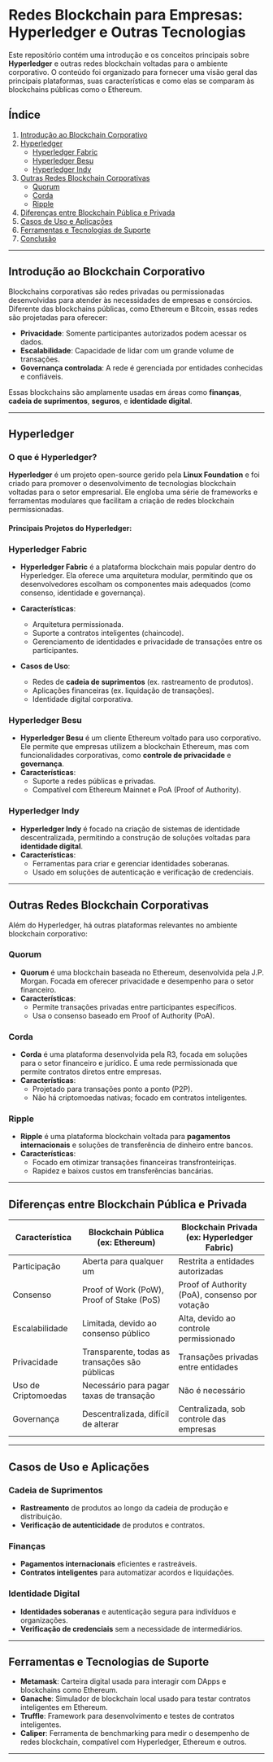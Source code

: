 # Redes Blockchain para Empresas: Hyperledger e Outras Tecnologias

Este repositório contém uma introdução e os conceitos principais sobre **Hyperledger** e outras redes blockchain voltadas para o ambiente corporativo. O conteúdo foi organizado para fornecer uma visão geral das principais plataformas, suas características e como elas se comparam às blockchains públicas como o Ethereum.

## Índice

1. [Introdução ao Blockchain Corporativo](#introdução-ao-blockchain-corporativo)
2. [Hyperledger](#hyperledger)
   - [Hyperledger Fabric](#hyperledger-fabric)
   - [Hyperledger Besu](#hyperledger-besu)
   - [Hyperledger Indy](#hyperledger-indy)
3. [Outras Redes Blockchain Corporativas](#outras-redes-blockchain-corporativas)
   - [Quorum](#quorum)
   - [Corda](#corda)
   - [Ripple](#ripple)
4. [Diferenças entre Blockchain Pública e Privada](#diferenças-entre-blockchain-pública-e-privada)
5. [Casos de Uso e Aplicações](#casos-de-uso-e-aplicações)
6. [Ferramentas e Tecnologias de Suporte](#ferramentas-e-tecnologias-de-suporte)
7. [Conclusão](#conclusão)

---

## Introdução ao Blockchain Corporativo

Blockchains corporativas são redes privadas ou permissionadas desenvolvidas para atender às necessidades de empresas e consórcios. Diferente das blockchains públicas, como Ethereum e Bitcoin, essas redes são projetadas para oferecer:
- **Privacidade**: Somente participantes autorizados podem acessar os dados.
- **Escalabilidade**: Capacidade de lidar com um grande volume de transações.
- **Governança controlada**: A rede é gerenciada por entidades conhecidas e confiáveis.

Essas blockchains são amplamente usadas em áreas como **finanças**, **cadeia de suprimentos**, **seguros**, e **identidade digital**.

---

## Hyperledger

### O que é Hyperledger?

**Hyperledger** é um projeto open-source gerido pela **Linux Foundation** e foi criado para promover o desenvolvimento de tecnologias blockchain voltadas para o setor empresarial. Ele engloba uma série de frameworks e ferramentas modulares que facilitam a criação de redes blockchain permissionadas.

#### Principais Projetos do Hyperledger:

### Hyperledger Fabric

- **Hyperledger Fabric** é a plataforma blockchain mais popular dentro do Hyperledger. Ela oferece uma arquitetura modular, permitindo que os desenvolvedores escolham os componentes mais adequados (como consenso, identidade e governança).
- **Características**:
  - Arquitetura permissionada.
  - Suporte a contratos inteligentes (chaincode).
  - Gerenciamento de identidades e privacidade de transações entre os participantes.

- **Casos de Uso**:
  - Redes de **cadeia de suprimentos** (ex. rastreamento de produtos).
  - Aplicações financeiras (ex. liquidação de transações).
  - Identidade digital corporativa.

### Hyperledger Besu

- **Hyperledger Besu** é um cliente Ethereum voltado para uso corporativo. Ele permite que empresas utilizem a blockchain Ethereum, mas com funcionalidades corporativas, como **controle de privacidade** e **governança**.
- **Características**:
  - Suporte a redes públicas e privadas.
  - Compatível com Ethereum Mainnet e PoA (Proof of Authority).

### Hyperledger Indy

- **Hyperledger Indy** é focado na criação de sistemas de identidade descentralizada, permitindo a construção de soluções voltadas para **identidade digital**.
- **Características**:
  - Ferramentas para criar e gerenciar identidades soberanas.
  - Usado em soluções de autenticação e verificação de credenciais.

---

## Outras Redes Blockchain Corporativas

Além do Hyperledger, há outras plataformas relevantes no ambiente blockchain corporativo:

### Quorum

- **Quorum** é uma blockchain baseada no Ethereum, desenvolvida pela J.P. Morgan. Focada em oferecer privacidade e desempenho para o setor financeiro.
- **Características**:
  - Permite transações privadas entre participantes específicos.
  - Usa o consenso baseado em Proof of Authority (PoA).

### Corda

- **Corda** é uma plataforma desenvolvida pela R3, focada em soluções para o setor financeiro e jurídico. É uma rede permissionada que permite contratos diretos entre empresas.
- **Características**:
  - Projetado para transações ponto a ponto (P2P).
  - Não há criptomoedas nativas; focado em contratos inteligentes.

### Ripple

- **Ripple** é uma plataforma blockchain voltada para **pagamentos internacionais** e soluções de transferência de dinheiro entre bancos.
- **Características**:
  - Focado em otimizar transações financeiras transfronteiriças.
  - Rapidez e baixos custos em transferências bancárias.

---

## Diferenças entre Blockchain Pública e Privada

| Característica          | Blockchain Pública (ex: Ethereum) | Blockchain Privada (ex: Hyperledger Fabric) |
|-------------------------|-----------------------------------|--------------------------------------------|
| Participação            | Aberta para qualquer um           | Restrita a entidades autorizadas           |
| Consenso                | Proof of Work (PoW), Proof of Stake (PoS) | Proof of Authority (PoA), consenso por votação |
| Escalabilidade          | Limitada, devido ao consenso público | Alta, devido ao controle permissionado     |
| Privacidade             | Transparente, todas as transações são públicas | Transações privadas entre entidades        |
| Uso de Criptomoedas     | Necessário para pagar taxas de transação | Não é necessário                          |
| Governança              | Descentralizada, difícil de alterar | Centralizada, sob controle das empresas    |

---

## Casos de Uso e Aplicações

### Cadeia de Suprimentos
- **Rastreamento** de produtos ao longo da cadeia de produção e distribuição.
- **Verificação de autenticidade** de produtos e contratos.

### Finanças
- **Pagamentos internacionais** eficientes e rastreáveis.
- **Contratos inteligentes** para automatizar acordos e liquidações.

### Identidade Digital
- **Identidades soberanas** e autenticação segura para indivíduos e organizações.
- **Verificação de credenciais** sem a necessidade de intermediários.

---

## Ferramentas e Tecnologias de Suporte

- **Metamask**: Carteira digital usada para interagir com DApps e blockchains como Ethereum.
- **Ganache**: Simulador de blockchain local usado para testar contratos inteligentes em Ethereum.
- **Truffle**: Framework para desenvolvimento e testes de contratos inteligentes.
- **Caliper**: Ferramenta de benchmarking para medir o desempenho de redes blockchain, compatível com Hyperledger, Ethereum e outros.

---


